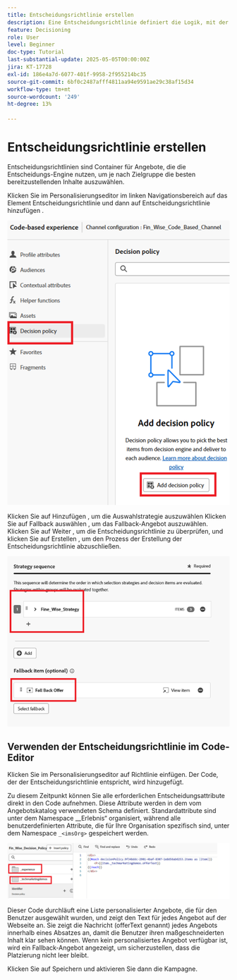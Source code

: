 ```yaml
---
title: Entscheidungsrichtlinie erstellen
description: Eine Entscheidungsrichtlinie definiert die Logik, mit der bestimmt wird, welche Angebote einem Benutzer während der Personalisierung bereitgestellt werden.
feature: Decisioning
role: User
level: Beginner
doc-type: Tutorial
last-substantial-update: 2025-05-05T00:00:00Z
jira: KT-17728
exl-id: 186e4a7d-6077-401f-9958-2f955214bc35
source-git-commit: 6bf0c2487afff4811aa94e9591ae29c38af15d34
workflow-type: tm+mt
source-wordcount: '249'
ht-degree: 13%

---
```


# Entscheidungsrichtlinie erstellen

Entscheidungsrichtlinien sind Container für Angebote, die die Entscheidungs-Engine nutzen, um je nach Zielgruppe die besten bereitzustellenden Inhalte auszuwählen.

Klicken Sie im Personalisierungseditor im linken Navigationsbereich auf das Element Entscheidungsrichtlinie und dann auf Entscheidungsrichtlinie hinzufügen .

![create-decision-policy](assets/decision-policy.png)

Klicken Sie auf Hinzufügen , um die Auswahlstrategie auszuwählen
Klicken Sie auf Fallback auswählen , um das Fallback-Angebot auszuwählen.
Klicken Sie auf Weiter , um die Entscheidungsrichtlinie zu überprüfen, und klicken Sie auf Erstellen , um den Prozess der Erstellung der Entscheidungsrichtlinie abzuschließen.


![Entscheidungspolitik](assets/decision-policy2.png)


## Verwenden der Entscheidungsrichtlinie im Code-Editor

Klicken Sie im Personalisierungseditor auf Richtlinie einfügen. Der Code, der der Entscheidungsrichtlinie entspricht, wird hinzugefügt.

Zu diesem Zeitpunkt können Sie alle erforderlichen Entscheidungsattribute direkt in den Code aufnehmen. Diese Attribute werden in dem vom Angebotskatalog verwendeten Schema definiert. Standardattribute sind unter dem Namespace __Erlebnis“ organisiert, während alle benutzerdefinierten Attribute, die für Ihre Organisation spezifisch sind, unter dem Namespace `_<imsOrg>` gespeichert werden.

![using_decision_policy](assets/Insert-policy.png)

Dieser Code durchläuft eine Liste personalisierter Angebote, die für den Benutzer ausgewählt wurden, und zeigt den Text für jedes Angebot auf der Webseite an. Sie zeigt die Nachricht (offerText genannt) jedes Angebots innerhalb eines Absatzes an, damit die Benutzer ihren maßgeschneiderten Inhalt klar sehen können.
Wenn kein personalisiertes Angebot verfügbar ist, wird ein Fallback-Angebot angezeigt, um sicherzustellen, dass die Platzierung nicht leer bleibt.

Klicken Sie auf Speichern und aktivieren Sie dann die Kampagne.
